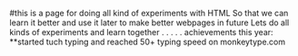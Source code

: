#this is a page for doing all kind of experiments with HTML
So that we can learn it better and use it later to make better webpages in future
Lets do all kinds of experiments and learn together
.
.
.
.
.
achievements this year:
**started tuch typing and reached 50+ typing speed on monkeytype.com
